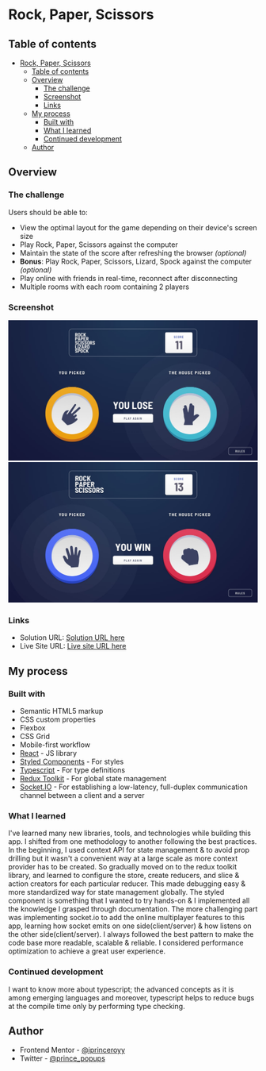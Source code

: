 # Rock, Paper, Scissors

## Table of contents

- [Rock, Paper, Scissors](#rock-paper-scissors)
  - [Table of contents](#table-of-contents)
  - [Overview](#overview)
    - [The challenge](#the-challenge)
    - [Screenshot](#screenshot)
    - [Links](#links)
  - [My process](#my-process)
    - [Built with](#built-with)
    - [What I learned](#what-i-learned)
    - [Continued development](#continued-development)
  - [Author](#author)

## Overview

### The challenge

Users should be able to:

- View the optimal layout for the game depending on their device's screen size
- Play Rock, Paper, Scissors against the computer
- Maintain the state of the score after refreshing the browser _(optional)_
- **Bonus**: Play Rock, Paper, Scissors, Lizard, Spock against the computer _(optional)_
- Play online with friends in real-time, reconnect after disconnecting
- Multiple rooms with each room containing 2 players

### Screenshot

![](./client/src/assets/design/bonus/desktop-step-4-bonus.jpg)
![](./client/src/assets/design/original/desktop-step-4-win.jpg)

### Links

- Solution URL: [Solution URL here](https://www.frontendmentor.io/solutions/online-multiplayer-rockpaper-scissor-game-using-react-4C0lvzCt5W)
- Live Site URL: [Live site URL here](https://game-rock-paper-scissorss.netlify.app/)

## My process

### Built with

- Semantic HTML5 markup
- CSS custom properties
- Flexbox
- CSS Grid
- Mobile-first workflow
- [React](https://reactjs.org/) - JS library
- [Styled Components](https://styled-components.com/) - For styles
- [Typescript](https://react-typescript-cheatsheet.netlify.app/) - For type definitions
- [Redux Toolkit](https://redux-toolkit.js.org/) - For global state management
- [Socket.IO](https://socket.io/docs/v4/) - For establishing a low-latency, full-duplex communication channel between a client and a server

### What I learned

I've learned many new libraries, tools, and technologies while building this app. I shifted from one methodology to another following the best practices. In the beginning, I used context API for state management & to avoid prop drilling but it wasn't a convenient way at a large scale as more context provider has to be created. So gradually moved on to the redux toolkit library, and learned to configure the store, create reducers, and slice & action creators for each particular reducer. This made debugging easy & more standardized way for state management globally. The styled component is something that I wanted to try hands-on & I implemented all the knowledge I grasped through documentation. The more challenging part was implementing socket.io to add the online multiplayer features to this app, learning how socket emits on one side(client/server) & how listens on the other side(client/server). I always followed the best pattern to make the code base more readable, scalable & reliable. I considered performance optimization to achieve a great user experience.

### Continued development

I want to know more about typescript; the advanced concepts as it is among emerging languages and moreover, typescript helps to reduce bugs at the compile time only by performing type checking.

## Author

- Frontend Mentor - [@iprinceroyy](https://www.frontendmentor.io/profile/iprinceroyy)
- Twitter - [@prince_popups](https://www.twitter.com/prince_popups)
